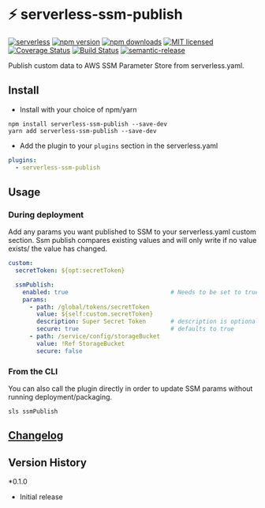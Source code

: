# :zap: serverless-ssm-publish
[![serverless](http://public.serverless.com/badges/v3.svg)](http://www.serverless.com)
[![npm version](https://badge.fury.io/js/serverless-ssm-publish.svg)](https://badge.fury.io/js/serverless-ssm-publish)
[![npm downloads](https://img.shields.io/npm/dt/serverless-ssm-publish.svg?style=flat&logo=npm)](https://www.npmjs.com/package/serverless-ssm-publish)
[![MIT licensed](https://img.shields.io/badge/license-MIT-blue.svg)](https://raw.githubusercontent.com/mysense-ai/ServerlessPlugin-SSMPublish/master/LICENSE)
[![Coverage Status](https://codecov.io/gh/mysense-ai/ServerlessPlugin-SSMPublish/branch/master/graph/badge.svg)](https://codecov.io/gh/mysense-ai/ServerlessPlugin-SSMPublish)
[![Build Status](https://travis-ci.com/mysense-ai/ServerlessPlugin-SSMPublish.svg?branch=master)](https://travis-ci.com/mysense-ai/ServerlessPlugin-SSMPublish)
[![semantic-release](https://img.shields.io/badge/%20%20%F0%9F%93%A6%F0%9F%9A%80-semantic--release-e10079.svg)](https://github.com/semantic-release/semantic-release)

Publish custom data to AWS SSM Parameter Store from serverless.yaml.

## Install

* Install with your choice of npm/yarn
```
npm install serverless-ssm-publish --save-dev
yarn add serverless-ssm-publish --save-dev
```
* Add the plugin to your `plugins` section in the serverless.yaml
```yaml
plugins:
  - serverless-ssm-publish
```

## Usage

### During deployment

Add any params you want published to SSM to your serverless.yaml custom section.
Ssm publish compares existing values and will only write if no value exists/ the value has changed.

```yaml
custom:
  secretToken: ${opt:secretToken}

  ssmPublish:
    enabled: true                             # Needs to be set to true
    params:
      - path: /global/tokens/secretToken
        value: ${self:custom.secretToken}
        description: Super Secret Token       # description is optional
        secure: true                          # defaults to true
      - path: /service/config/storageBucket
        value: !Ref StorageBucket
        secure: false
```

### From the CLI

You can also call the plugin directly in order to update SSM params without running deployment/packaging.

`sls ssmPublish`

## [Changelog](./CHANGELOG.md)

## Version History
*0.1.0
  - Initial release
